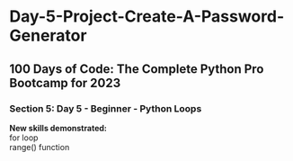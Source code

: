 # Day-5-Project-Create-A-Password-Generator
<h2>100 Days of Code: The Complete Python Pro Bootcamp for 2023</h2>
<h3>Section 5: Day 5 - Beginner - Python Loops</h3>
<b>New skills demonstrated:</b><br>
for loop<br>
range() function
